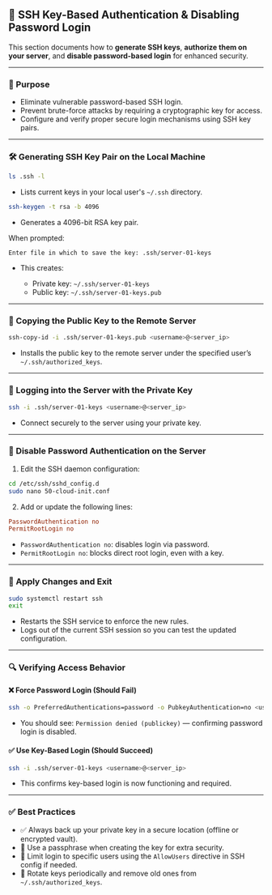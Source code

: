## 🔑 SSH Key-Based Authentication & Disabling Password Login

This section documents how to **generate SSH keys**, **authorize them on your server**, and **disable password-based login** for enhanced security.

---

### 🧭 Purpose

* Eliminate vulnerable password-based SSH login.
* Prevent brute-force attacks by requiring a cryptographic key for access.
* Configure and verify proper secure login mechanisms using SSH key pairs.

---

### 🛠️ Generating SSH Key Pair on the Local Machine

```bash
ls .ssh -l
```

* Lists current keys in your local user's `~/.ssh` directory.

```bash
ssh-keygen -t rsa -b 4096
```

* Generates a 4096-bit RSA key pair.

When prompted:

```
Enter file in which to save the key: .ssh/server-01-keys
```

* This creates:

  * Private key: `~/.ssh/server-01-keys`
  * Public key: `~/.ssh/server-01-keys.pub`

---

### 🚀 Copying the Public Key to the Remote Server

```bash
ssh-copy-id -i .ssh/server-01-keys.pub <username>@<server_ip>
```

* Installs the public key to the remote server under the specified user’s `~/.ssh/authorized_keys`.

---

### 🔐 Logging into the Server with the Private Key

```bash
ssh -i .ssh/server-01-keys <username>@<server_ip>
```

* Connect securely to the server using your private key.

---

### 🔧 Disable Password Authentication on the Server

1. Edit the SSH daemon configuration:

```bash
cd /etc/ssh/sshd_config.d
sudo nano 50-cloud-init.conf
```

2. Add or update the following lines:

```ini
PasswordAuthentication no
PermitRootLogin no
```

* `PasswordAuthentication no`: disables login via password.
* `PermitRootLogin no`: blocks direct root login, even with a key.

---

### 🔄 Apply Changes and Exit

```bash
sudo systemctl restart ssh
exit
```

* Restarts the SSH service to enforce the new rules.
* Logs out of the current SSH session so you can test the updated configuration.

---

### 🔍 Verifying Access Behavior

#### ❌ Force Password Login (Should Fail)

```bash
ssh -o PreferredAuthentications=password -o PubkeyAuthentication=no <username>@<server_ip>
```

* You should see: `Permission denied (publickey)` — confirming password login is disabled.

#### ✅ Use Key-Based Login (Should Succeed)

```bash
ssh -i .ssh/server-01-keys <username>@<server_ip>
```

* This confirms key-based login is now functioning and required.

---

### ✅ Best Practices

* ✅ Always back up your private key in a secure location (offline or encrypted vault).
* 🔐 Use a passphrase when creating the key for extra security.
* 👥 Limit login to specific users using the `AllowUsers` directive in SSH config if needed.
* 🔄 Rotate keys periodically and remove old ones from `~/.ssh/authorized_keys`.
